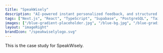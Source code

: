 ```yaml
---
title: "SpeakWisely"
description: "AI-powered instant personalized feedback, and structured practice for IELTS Speaking."
tags: ["Next.js", "React", "TypeScript", "Supabase", "PostgreSQL", "Tailwind CSS", "OpenAI", "Whisper"]
images: ["/blue-gradient-placeholder.jpg", "/blue-bg.jpg", "/blue-gradient-placeholder.jpg"]
layout: "imageRight"
brandIcon: "/speakwiselylogo.svg"
---
```


This is the case study for SpeakWisely.

